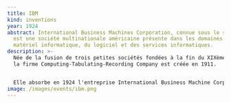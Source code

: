 ```yaml
---
title: IBM
kind: inventions
year: 1924
abstract: International Business Machines Corporation, connue sous le sigle IBM,
  est une société multinationale américaine présente dans les domaines du
  matériel informatique, du logiciel et des services informatiques.
description: >-
  Née de la fusion de trois petites sociétés fondées à la fin du XIXème siècle,
  la firme Computing-Tabulating-Recording Company est créée en 1911.


  Elle absorbe en 1924 l'entreprise International Business Machine Corporation (IBM) dont elle conserve le nom.
image: /images/events/ibm.png
---
```

